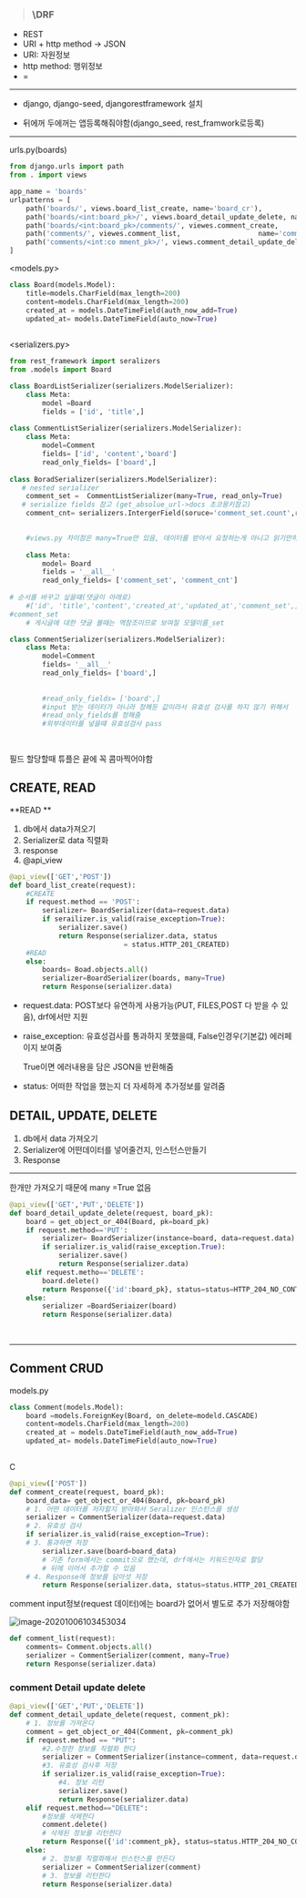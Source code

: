 > ### \DRF 

- REST
- URI + http method -> JSON
- URI:  자원정보
- http method: 행위정보
- =

---

- django, django-seed, djangorestframework 설치

- 뒤에꺼 두에꺼는  앱등록해줘야함(django_seed, rest_framwork로등록)

---

urls.py(boards)

```python
from django.urls import path
from . import views

app_name = 'boards'
urlpatterns = [
    path('boards/', views.board_list_create, name='board_cr'),
    path('boards/<int:board_pk>/', views.board_detail_update_delete, name='board_rud')
    path('boards/<int:board_pk>/comments/', viewes.comment_create, 		             name='comment_create'),
   	path('comments/', viewes.comment_list, 		             name='comment_list'),
	path('comments/<int:co mment_pk>/', views.comment_detail_update_delete, name='comment_rud'),
]
```





<models.py>

```python
class Board(models.Model):
	title=models.CharField(max_length=200)
	content=models.CharField(max_length=200)
    created_at = models.DateTimeField(auth_now_add=True)
    updated_at= models.DateTimeField(auto_now=True)
    
```



<serializers.py>

```python
from rest_framework import seralizers
from .models import Board

class BoardListSerializer(serializers.ModelSerializer):
    class Meta:
        model =Board
        fields = ['id', 'title',]
        
class CommentListSerializer(serializers.ModelSerializer):
    class Meta:
        model=Comment
        fields= ['id', 'content','board']
        read_only_fields= ['board',]
        
class BoradSerializer(serializers.ModelSerializer):
   # nested serializer
    comment_set =  CommentListSerializer(many=True, read_only=True) 
   # serialize fields 참고 (get_absolue_url->docs 초코몽키참고)
    comment_cnt= serializers.IntergerField(soruce='comment_set.count',read_only=True)

    
    #views.py 차이점은 many=True만 있음, 데이터를 받아서 요청하는게 아니고 읽기만하는거라서
    
    class Meta:
        model= Board
        fields = '__all__'
        read_only_fields= ['comment_set', 'comment_cnt']
        
# 순서를 바꾸고 싶을떄(댓글이 아래로)
	#['id', 'title','content','created_at','updated_at','comment_set',]
#comment_set
	# 게시글에 대한 댓글 볼때는 역참조이므로 보여질 모델이름_set

class CommentSerializer(serializers.ModelSerializer):
    class Meta:
        model=Comment
        fields= '__all__'
        read_only_fields= ['board',]
        
        
        #read_only_fields= ['board',]
        #input 받는 데이터가 아니라 정해둔 값이라서 유효성 검사를 하지 않기 위해서
        #read_only_fields를 정해줌
        #외부데이터를 넣을떄 유효성검사 pass

        
```

필드 할당할때 튜플은 끝에 꼭 콤마찍어야함

## CREATE, READ

**READ **

1. db에서 data가져오기
2. Serializer로 data 직렬화
3. response
4. @api_view

```python
@api_view(['GET','POST'])
def board_list_create(request):
	#CREATE
    if request.method == 'POST':
		serializer= BoardSerializer(data=request.data)
        if serailizer.is_valid(raise_exception=True):
            serializer.save()
            return Response(serializer.data, status 
                            = status.HTTP_201_CREATED)
    #READ
    else:
        boards= Boad.objects.all()
        serializer=BoardSerializer(boards, many=True)
        return Response(serializer.data)
```

- request.data: POST보다 유연하게 사용가능(PUT, FILES,POST 다 받을 수 있음), drf에서만 지원

- raise_exception: 유효성검사를 통과하지 못했을떄, False인경우(기본값) 에러페이지 보여줌

  True이면 에러내용을 담은 JSON을 반환해줌

- status: 어떠한 작업을 했는지 더 자세하게 추가정보를 알려줌

## DETAIL, UPDATE, DELETE

1. db에서 data 가져오기
2. Serializer에 어떤데이터를 넣어줄건지, 인스턴스만들기
3. Response

---

한개만 가져오기 때문에 many =True 없음



```python
@api_view(['GET','PUT','DELETE'])
def board_detail_update_delete(request, board_pk):
	board = get_object_or_404(Board, pk=board_pk)
    if request.method=='PUT':
        serializer= BoardSerializer(instance=board, data=request.data)
        if serializer.is_valid(raise_exception.True):
            serializer.save()
            return Response(serializer.data)
    elif request.metho=='DELETE':
        board.delete()
        return Response({'id':board_pk}, status=status=HTTP_204_NO_CONTENT)
    else:
		serializer =BoardSeriaizer(board)
        return Response(serializer.data)
    
        
```



---

## Comment CRUD

models.py

```python
class Comment(models.Model):
    board =models.ForeignKey(Board, on_delete=modeld.CASCADE)
	content=models.CharField(max_length=200)
    created_at = models.DateTimeField(auth_now_add=True)
    updated_at= models.DateTimeField(auto_now=True)
    
```

C

```python
@api_view(['POST'])
def comment_create(request, board_pk):
    board_data= get_object_or_404(Board, pk=board_pk)
    # 1. 어떤 데이터를 저자할지 받아와서 Seralizer 인스턴스를 생성
    serializer = CommentSerializer(data=request.data)
    # 2. 유효성 검사
    if serializer.is_valid(raise_exception=True):
    # 3. 통과하면 저장
    	serializer.save(board=board_data) 
        # 기존 form에서는 commit으로 했는데, drf에서는 키워드인자로 할당
        # 뒤에 이어서 추가할 수 있음
    # 4. Response에 정보를 담아섯 저장
    	return Response(serializer.data, status=status.HTTP_201_CREATED)
```



comment input정보(request 데이터)에는 board가 없어서 별도로 추가 저장해야함



![image-20201006103453034](C:\Users\OFFICE\AppData\Roaming\Typora\typora-user-images\image-20201006103453034.png)

```python
def comment_list(request):
	comments= Comment.objects.all()
    serializer = CommentSerializer(comment, many=True)
    return Response(serializer.data)
```



### comment  Detail update delete

```python
@api_view(['GET','PUT','DELETE'])
def comment_detail_update_delete(request, comment_pk):
    # 1. 정보를 가져온다
    comment = get_object_or_404(Comment, pk=comment_pk)
    if request.method == "PUT":
        #2.수정한 정보를 직렬화 한다
        serializer = CommentSerializer(instance=comment, data=request.data)
        #3. 유효성 검사후 저장
        if serializer.is_valid(raise_exception=True):
        	#4. 정보 리턴
            serializer.save()
            return Response(serializer.data)
   	elif request.method=="DELETE":
        #정보를 삭제한다
        comment.delete()
        # 삭제된 정보를 리턴한다
        return Response({'id':comment_pk}, status=status.HTTP_204_NO_CONTENT)
    else:
        # 2. 정보를 직렬화해서 인스턴스를 만든다
        serializer = CommentSerializer(comment)
        # 3. 정보를 리턴한다
        return Response(serializer.data)
        
```

